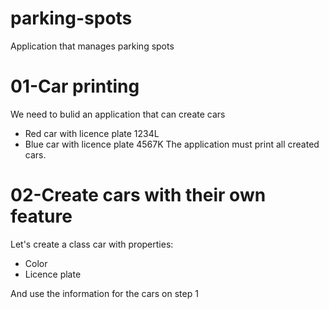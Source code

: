# parking-spots
Application that manages parking spots

# 01-Car printing
We need to bulid an application that can create cars
* Red car with licence plate 1234L
* Blue car with licence plate 4567K
The application must print all created cars.

# 02-Create cars with their own feature
Let's create a class car with properties:
* Color 
* Licence plate


And use the information for the cars on step 1